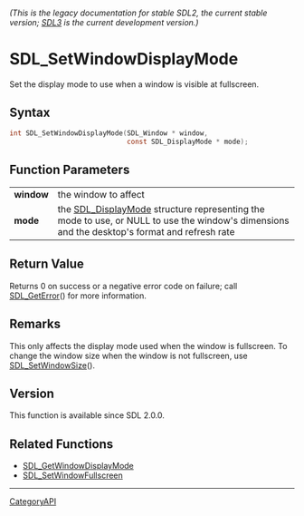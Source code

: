 ###### (This is the legacy documentation for stable SDL2, the current stable version; [SDL3](https://wiki.libsdl.org/SDL3/) is the current development version.)
# SDL_SetWindowDisplayMode

Set the display mode to use when a window is visible at fullscreen.

## Syntax

```c
int SDL_SetWindowDisplayMode(SDL_Window * window,
                             const SDL_DisplayMode * mode);

```

## Function Parameters

|                |                                                                                                                                                                 |
| -------------- | --------------------------------------------------------------------------------------------------------------------------------------------------------------- |
| **window**     | the window to affect                                                                                                                                            |
| **mode**       | the [SDL_DisplayMode](SDL_DisplayMode.md) structure representing the mode to use, or NULL to use the window's dimensions and the desktop's format and refresh rate |

## Return Value

Returns 0 on success or a negative error code on failure; call
[SDL_GetError](SDL_GetError.md)() for more information.

## Remarks

This only affects the display mode used when the window is fullscreen. To
change the window size when the window is not fullscreen, use
[SDL_SetWindowSize](SDL_SetWindowSize.md)().

## Version

This function is available since SDL 2.0.0.

## Related Functions

* [SDL_GetWindowDisplayMode](SDL_GetWindowDisplayMode.md)
* [SDL_SetWindowFullscreen](SDL_SetWindowFullscreen.md)

----
[CategoryAPI](CategoryAPI.md)
